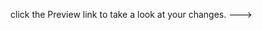 click the Preview link to take a look at your changes.
---><!DOCTYPE html>
<html>
<head>
    <meta charset="UTF-8">
    <title>Your Website Title</title>
    <link rel="stylesheet" href="styles.css">
</head>
<body>
    <header>
        <nav>
            <!-- Add your navigation links here -->
        </nav>
    </header>
    <main>
        <section>
            <!-- Add your main content here -->
        </section>
    </main>
    <footer>
        <!-- Add your footer content here -->
    </footer>
    <script src="script.js"></script>
</body>
</html>

